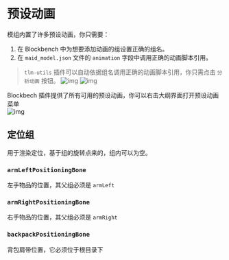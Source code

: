 # 预设动画

模组内置了许多预设动画，你只需要：

1. 在 Blockbench 中为想要添加动画的组设置正确的组名。
2. 在 `maid_model.json` 文件的 `animation` 字段中调用正确的动画脚本引用。

> `tlm-utils` 插件可以自动依据组名调用正确的动画脚本引用，你只需点击 `分析动画` 按钮。 ![img](https://i.imgur.com/iyCKwMx.gif)
> ![img](https://i.imgur.com/iyCKwMx.gif)

Blockbech 插件提供了所有可用的预设动画，你可以右击大纲界面打开预设动画菜单\
![img](https://i.imgur.com/N17PbiE.gif)

## 定位组

用于渲染定位，基于组的旋转点来的，组内可以为空。

### `armLeftPositioningBone`

左手物品的位置，其父组必须是 `armLeft`

### `armRightPositioningBone`

右手物品的位置，其父组必须是 `armRight`

### `backpackPositioningBone`

背包肩带位置，它必须位于根目录下
